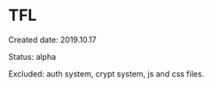 # TFL
Created date: 2019.10.17

Status: alpha

Excluded: auth system, crypt system, js and css files.
